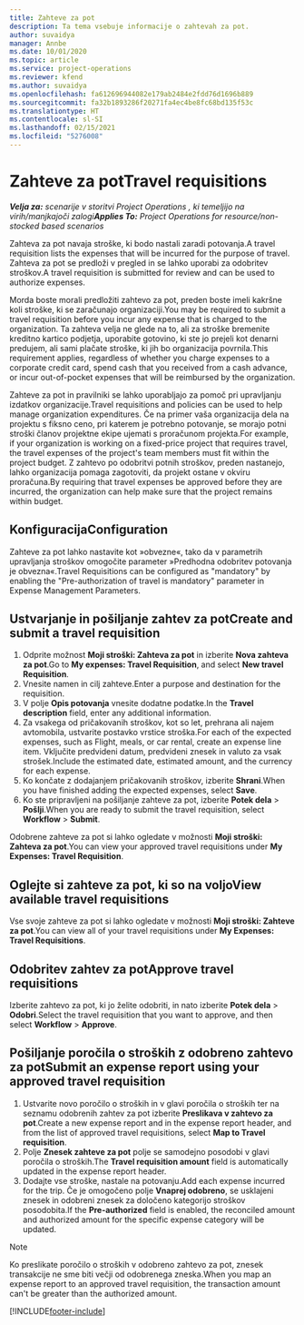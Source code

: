 ```yaml
---
title: Zahteve za pot
description: Ta tema vsebuje informacije o zahtevah za pot.
author: suvaidya
manager: Annbe
ms.date: 10/01/2020
ms.topic: article
ms.service: project-operations
ms.reviewer: kfend
ms.author: suvaidya
ms.openlocfilehash: fa612696944082e179ab2484e2fdd76d1696b889
ms.sourcegitcommit: fa32b1893286f20271fa4ec4be8fc68bd135f53c
ms.translationtype: HT
ms.contentlocale: sl-SI
ms.lasthandoff: 02/15/2021
ms.locfileid: "5276008"
---
```

# <a name="travel-requisitions"></a><span data-ttu-id="3dece-103">Zahteve za pot</span><span class="sxs-lookup"><span data-stu-id="3dece-103">Travel requisitions</span></span>

<span data-ttu-id="3dece-104">_**Velja za:** scenarije v storitvi Project Operations , ki temeljijo na virih/manjkajoči zalogi_</span><span class="sxs-lookup"><span data-stu-id="3dece-104">_**Applies To:** Project Operations for resource/non-stocked based scenarios_</span></span>

<span data-ttu-id="3dece-105">Zahteva za pot navaja stroške, ki bodo nastali zaradi potovanja.</span><span class="sxs-lookup"><span data-stu-id="3dece-105">A travel requisition lists the expenses that will be incurred for the purpose of travel.</span></span> <span data-ttu-id="3dece-106">Zahteva za pot se predloži v pregled in se lahko uporabi za odobritev stroškov.</span><span class="sxs-lookup"><span data-stu-id="3dece-106">A travel requisition is submitted for review and can be used to authorize expenses.</span></span>

<span data-ttu-id="3dece-107">Morda boste morali predložiti zahtevo za pot, preden boste imeli kakršne koli stroške, ki se zaračunajo organizaciji.</span><span class="sxs-lookup"><span data-stu-id="3dece-107">You may be required to submit a travel requisition before you incur any expense that is charged to the organization.</span></span> <span data-ttu-id="3dece-108">Ta zahteva velja ne glede na to, ali za stroške bremenite kreditno kartico podjetja, uporabite gotovino, ki ste jo prejeli kot denarni predujem, ali sami plačate stroške, ki jih bo organizacija povrnila.</span><span class="sxs-lookup"><span data-stu-id="3dece-108">This requirement applies, regardless of whether you charge expenses to a corporate credit card, spend cash that you received from a cash advance, or incur out-of-pocket expenses that will be reimbursed by the organization.</span></span>

<span data-ttu-id="3dece-109">Zahteve za pot in pravilniki se lahko uporabljajo za pomoč pri upravljanju izdatkov organizacije.</span><span class="sxs-lookup"><span data-stu-id="3dece-109">Travel requisitions and policies can be used to help manage organization expenditures.</span></span> <span data-ttu-id="3dece-110">Če na primer vaša organizacija dela na projektu s fiksno ceno, pri katerem je potrebno potovanje, se morajo potni stroški članov projektne ekipe ujemati s proračunom projekta.</span><span class="sxs-lookup"><span data-stu-id="3dece-110">For example, if your organization is working on a fixed-price project that requires travel, the travel expenses of the project's team members must fit within the project budget.</span></span> <span data-ttu-id="3dece-111">Z zahtevo po odobritvi potnih stroškov, preden nastanejo, lahko organizacija pomaga zagotoviti, da projekt ostane v okviru proračuna.</span><span class="sxs-lookup"><span data-stu-id="3dece-111">By requiring that travel expenses be approved before they are incurred, the organization can help make sure that the project remains within budget.</span></span>

## <a name="configuration"></a><span data-ttu-id="3dece-112">Konfiguracija</span><span class="sxs-lookup"><span data-stu-id="3dece-112">Configuration</span></span> 

<span data-ttu-id="3dece-113">Zahteve za pot lahko nastavite kot »obvezne«, tako da v parametrih upravljanja stroškov omogočite parameter »Predhodna odobritev potovanja je obvezna«.</span><span class="sxs-lookup"><span data-stu-id="3dece-113">Travel Requisitions can be configured as "mandatory" by enabling the "Pre-authorization of travel is mandatory" parameter in Expense Management Parameters.</span></span> 

## <a name="create-and-submit-a-travel-requisition"></a><span data-ttu-id="3dece-114">Ustvarjanje in pošiljanje zahtev za pot</span><span class="sxs-lookup"><span data-stu-id="3dece-114">Create and submit a travel requisition</span></span>

1. <span data-ttu-id="3dece-115">Odprite možnost **Moji stroški: Zahteva za pot** in izberite **Nova zahteva za pot**.</span><span class="sxs-lookup"><span data-stu-id="3dece-115">Go to **My expenses: Travel Requisition**, and select **New travel Requisition**.</span></span>
2. <span data-ttu-id="3dece-116">Vnesite namen in cilj zahteve.</span><span class="sxs-lookup"><span data-stu-id="3dece-116">Enter a purpose and destination for the requisition.</span></span>
3. <span data-ttu-id="3dece-117">V polje **Opis potovanja** vnesite dodatne podatke.</span><span class="sxs-lookup"><span data-stu-id="3dece-117">In the  **Travel description** field, enter any additional information.</span></span> 
4. <span data-ttu-id="3dece-118">Za vsakega od pričakovanih stroškov, kot so let, prehrana ali najem avtomobila, ustvarite postavko vrstice stroška.</span><span class="sxs-lookup"><span data-stu-id="3dece-118">For each of the expected expenses, such as Flight, meals, or car rental, create an expense line item.</span></span> <span data-ttu-id="3dece-119">Vključite predvideni datum, predvideni znesek in valuto za vsak strošek.</span><span class="sxs-lookup"><span data-stu-id="3dece-119">Include the estimated date, estimated amount, and the currency for each expense.</span></span> 
5. <span data-ttu-id="3dece-120">Ko končate z dodajanjem pričakovanih stroškov, izberite **Shrani**.</span><span class="sxs-lookup"><span data-stu-id="3dece-120">When you have finished adding the expected expenses, select **Save**.</span></span>
6. <span data-ttu-id="3dece-121">Ko ste pripravljeni na pošiljanje zahteve za pot, izberite **Potek dela** > **Pošlji**.</span><span class="sxs-lookup"><span data-stu-id="3dece-121">When you are ready to submit the travel requisition, select **Workflow** > **Submit**.</span></span>

<span data-ttu-id="3dece-122">Odobrene zahteve za pot si lahko ogledate v možnosti **Moji stroški: Zahteva za pot**.</span><span class="sxs-lookup"><span data-stu-id="3dece-122">You can view your approved travel requisitions under **My Expenses: Travel Requisition**.</span></span> 

## <a name="view-available-travel-requisitions"></a><span data-ttu-id="3dece-123">Oglejte si zahteve za pot, ki so na voljo</span><span class="sxs-lookup"><span data-stu-id="3dece-123">View available travel requisitions</span></span>

<span data-ttu-id="3dece-124">Vse svoje zahteve za pot si lahko ogledate v možnosti **Moji stroški: Zahteve za pot**.</span><span class="sxs-lookup"><span data-stu-id="3dece-124">You can view all of your travel requisitions under **My Expenses: Travel Requisitions**.</span></span>

## <a name="approve-travel-requisitions"></a><span data-ttu-id="3dece-125">Odobritev zahtev za pot</span><span class="sxs-lookup"><span data-stu-id="3dece-125">Approve travel requisitions</span></span>

<span data-ttu-id="3dece-126">Izberite zahtevo za pot, ki jo želite odobriti, in nato izberite **Potek dela** > **Odobri**.</span><span class="sxs-lookup"><span data-stu-id="3dece-126">Select the travel requisition that you want to approve, and then select **Workflow** > **Approve**.</span></span>  

## <a name="submit-an-expense-report-using-your-approved-travel-requisition"></a><span data-ttu-id="3dece-127">Pošiljanje poročila o stroških z odobreno zahtevo za pot</span><span class="sxs-lookup"><span data-stu-id="3dece-127">Submit an expense report using your approved travel requisition</span></span>

1. <span data-ttu-id="3dece-128">Ustvarite novo poročilo o stroških in v glavi poročila o stroških ter na seznamu odobrenih zahtev za pot izberite **Preslikava v zahtevo za pot**.</span><span class="sxs-lookup"><span data-stu-id="3dece-128">Create a new expense report and in the expense report header, and from the list of approved travel requisitions, select **Map to Travel requisition**.</span></span>
2. <span data-ttu-id="3dece-129">Polje **Znesek zahteve za pot** polje se samodejno posodobi v glavi poročila o stroških.</span><span class="sxs-lookup"><span data-stu-id="3dece-129">The **Travel requisition amount** field is automatically updated in the expense report header.</span></span>
3. <span data-ttu-id="3dece-130">Dodajte vse stroške, nastale na potovanju.</span><span class="sxs-lookup"><span data-stu-id="3dece-130">Add each expense incurred for the trip.</span></span> <span data-ttu-id="3dece-131">Če je omogočeno polje **Vnaprej odobreno**, se usklajeni znesek in odobreni znesek za določeno kategorijo stroškov posodobita.</span><span class="sxs-lookup"><span data-stu-id="3dece-131">If the **Pre-authorized** field is enabled, the reconciled amount and authorized amount for the specific expense category will be updated.</span></span>

> [!NOTE]
> <span data-ttu-id="3dece-132">Ko preslikate poročilo o stroških v odobreno zahtevo za pot, znesek transakcije ne sme biti večji od odobrenega zneska.</span><span class="sxs-lookup"><span data-stu-id="3dece-132">When you map an expense report to an approved travel requisition, the transaction amount can't be greater than the authorized amount.</span></span> 


[!INCLUDE[footer-include](../includes/footer-banner.md)]